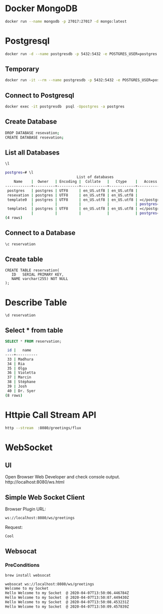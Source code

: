 # Docker MongoDB
```bash
docker run --name mongodb -p 27017:27017 -d mongo:latest
```


# Postgresql
```bash
docker run -d --name postgresdb -p 5432:5432 -e POSTGRES_USER=postgres -e POSTGRES_PASSWORD=secret postgres:12
```
## Temporary
```bash
docker run -it --rm --name postgresdb -p 5432:5432 -e POSTGRES_USER=postgres -e POSTGRES_PASSWORD=secret postgres:12
```

## Connect to Postgresql  
```bash
docker exec -it postgresdb  psql -Upostgres -a postgres
```

## Create Database
```bash
DROP DATABASE resevation;
CREATE DATABASE resevation;
```

## List all Databases
```bash
\l
```

```bash
postgres=# \l
                                 List of databases
    Name    |  Owner   | Encoding |  Collate   |   Ctype    |   Access privileges
------------+----------+----------+------------+------------+-----------------------
 postgres   | postgres | UTF8     | en_US.utf8 | en_US.utf8 |
 resevation | postgres | UTF8     | en_US.utf8 | en_US.utf8 |
 template0  | postgres | UTF8     | en_US.utf8 | en_US.utf8 | =c/postgres          +
            |          |          |            |            | postgres=CTc/postgres
 template1  | postgres | UTF8     | en_US.utf8 | en_US.utf8 | =c/postgres          +
            |          |          |            |            | postgres=CTc/postgres
(4 rows)
```

## Connect to a Database
```bash
\c reservation
```

## Create table 
```postgresql
CREATE TABLE reservation(
   ID   SERIAL PRIMARY KEY,
   NAME varchar(255) NOT NULL
);
```

# Describe Table
```postgresql
\d reservation
```

## Select * from table
```sql
SELECT * FROM reservation;
```

```bash
 id |   name
----+----------
 33 | Madhura
 34 | Ria
 35 | Olga
 36 | Violetta
 37 | Marcin
 38 | Stéphane
 39 | Josh
 40 | Dr. Syer
(8 rows)
```

# Httpie Call Stream API
```bash
http --stream  :8080/greetings/flux
```

# WebSocket
## UI
Open Browser Web Developer and check console output. 
http://localhost:8080/ws.html

## Simple Web Socket Client 
Browser Plugin
URL:
```bash
ws://localhost:8080/ws/greetings
```
Request:
```bash
Cool
```

## Websocat
### PreConditions 
```bash
brew install websocat
```

```bash
websocat ws://localhost:8080/ws/greetings
Welcome to my Socket
Hello Welcome to my Socket  @ 2020-04-07T13:50:06.446784Z
Hello Welcome to my Socket  @ 2020-04-07T13:50:07.449430Z
Hello Welcome to my Socket  @ 2020-04-07T13:50:08.453231Z
Hello Welcome to my Socket  @ 2020-04-07T13:50:09.457839Z
```

